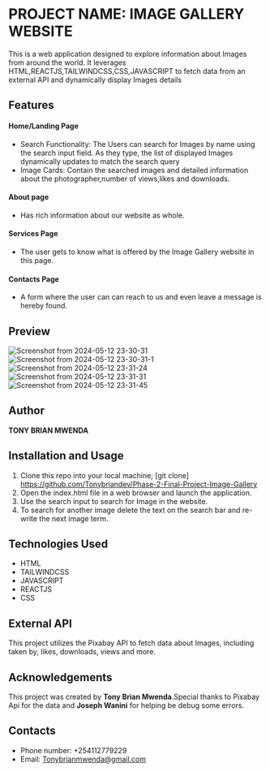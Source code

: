 # PROJECT NAME: IMAGE GALLERY WEBSITE
This is a web application designed to explore information about Images from around the world. It leverages HTML,REACTJS,TAILWINDCSS,CSS,JAVASCRIPT to fetch data from an external API and dynamically display Images details

## Features
#### Home/Landing Page
- Search Functionality: The Users can search for Images by name using the search input field. As they type, the list of displayed Images dynamically updates to match the search query
- Image Cards: Contain the searched images and detailed information about the photographer,number of views,likes and downloads.
#### About page
- Has rich information about our website as  whole.
#### Services Page
- The user gets to know what is offered by the Image Gallery website in this page.
#### Contacts Page
- A form where the user can can reach to us and even leave a message is hereby found.

## Preview
![Screenshot from 2024-05-12 23-30-31](https://github.com/Tonybriandev/Phase-2-Final-Project-Image-Gallery/assets/161289086/5eb00ca2-e848-4f76-a71e-0785a7fa0a45)
![Screenshot from 2024-05-12 23-30-31-1](https://github.com/Tonybriandev/Phase-2-Final-Project-Image-Gallery/assets/161289086/4abe0f6b-94f2-4f19-b89c-b5f9e9063e19)
![Screenshot from 2024-05-12 23-31-24](https://github.com/Tonybriandev/Phase-2-Final-Project-Image-Gallery/assets/161289086/5a3bf219-6f1a-441f-9a7b-53c1b9053d19)
![Screenshot from 2024-05-12 23-31-31](https://github.com/Tonybriandev/Phase-2-Final-Project-Image-Gallery/assets/161289086/ca8146f0-3a05-49b0-815e-108d940d9e9a)
![Screenshot from 2024-05-12 23-31-45](https://github.com/Tonybriandev/Phase-2-Final-Project-Image-Gallery/assets/161289086/414c096e-4424-4adb-b1c9-551cd3e42962)


## Author

**TONY BRIAN MWENDA**

## Installation and Usage

1. Clone this repo into your local machine;
   [git clone] https://github.com/Tonybriandev/Phase-2-Final-Project-Image-Gallery
2. Open the index.html file in a web browser and launch the application.
3. Use the search input to search for Image in the website.
4. To search for another image delete the text on the search bar and re-write the next image term.

## Technologies Used

* HTML
* TAILWINDCSS
* JAVASCRIPT
* REACTJS
* CSS

## External API

  This project utilizes the Pixabay API to fetch data about Images, including taken by, likes, downloads, views and more.

## Acknowledgements
  This project was created by **Tony Brian Mwenda**.Special thanks to Pixabay Api for the data and **Joseph Wanini** for helping be debug some errors.

## Contacts
* Phone number: +254112779229
* Email: Tonybrianmwenda@gmail.com
